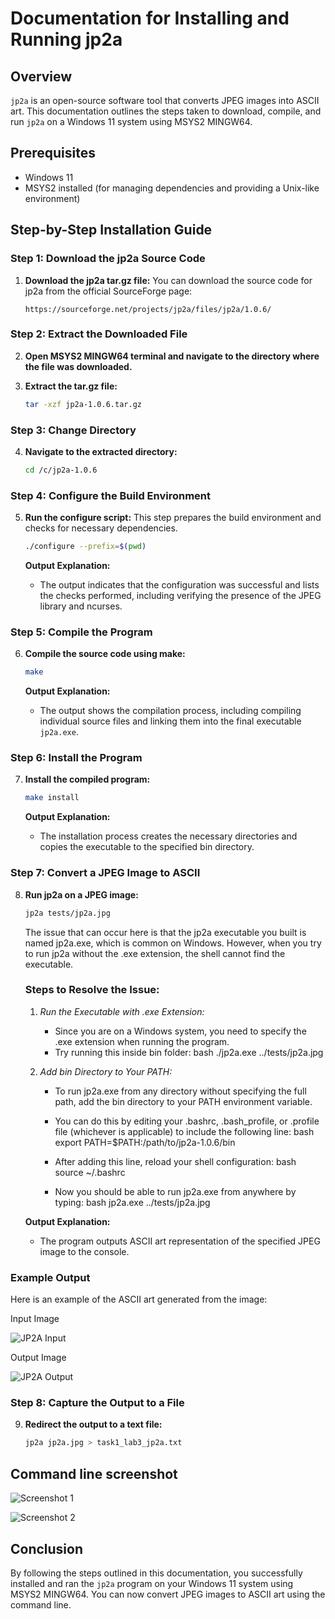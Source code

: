 # Documentation for Installing and Running jp2a

## Overview
`jp2a` is an open-source software tool that converts JPEG images into ASCII art. This documentation outlines the steps taken to download, compile, and run `jp2a` on a Windows 11 system using MSYS2 MINGW64.

## Prerequisites
- Windows 11
- MSYS2 installed (for managing dependencies and providing a Unix-like environment)

## Step-by-Step Installation Guide

### Step 1: Download the jp2a Source Code

1. **Download the jp2a tar.gz file:**
   You can download the source code for jp2a from the official SourceForge page:
   ```
   https://sourceforge.net/projects/jp2a/files/jp2a/1.0.6/
   ```

### Step 2: Extract the Downloaded File

2. **Open MSYS2 MINGW64 terminal and navigate to the directory where the file was downloaded.**

3. **Extract the tar.gz file:**
   ```bash
   tar -xzf jp2a-1.0.6.tar.gz
   ```

### Step 3: Change Directory

4. **Navigate to the extracted directory:**
   ```bash
   cd /c/jp2a-1.0.6
   ```

### Step 4: Configure the Build Environment

5. **Run the configure script:**
   This step prepares the build environment and checks for necessary dependencies.
   ```bash
   ./configure --prefix=$(pwd)
   ```

   **Output Explanation:**
   - The output indicates that the configuration was successful and lists the checks performed, including verifying the presence of the JPEG library and ncurses.

### Step 5: Compile the Program

6. **Compile the source code using make:**
   ```bash
   make
   ```

   **Output Explanation:**
   - The output shows the compilation process, including compiling individual source files and linking them into the final executable `jp2a.exe`.

### Step 6: Install the Program

7. **Install the compiled program:**
   ```bash
   make install
   ```

   **Output Explanation:**
   - The installation process creates the necessary directories and copies the executable to the specified bin directory.

### Step 7: Convert a JPEG Image to ASCII

8. **Run jp2a on a JPEG image:**
    ```bash
    jp2a tests/jp2a.jpg
    ```
    The issue that can occur here is that the jp2a executable you built is named jp2a.exe, which is common on Windows. However, when you try to run jp2a without the .exe extension, the shell cannot find the executable.

   ### Steps to Resolve the Issue:

   1. *Run the Executable with .exe Extension:*
      - Since you are on a Windows system, you need to specify the .exe extension when running the program.
      - Try running this inside bin folder:
      bash
      ./jp2a.exe ../tests/jp2a.jpg
      

   2. *Add bin Directory to Your PATH:*
      - To run jp2a.exe from any directory without specifying the full path, add the bin directory to your PATH environment variable.
      - You can do this by editing your .bashrc, .bash_profile, or .profile file (whichever is applicable) to include the following line:
      bash
      export PATH=$PATH:/path/to/jp2a-1.0.6/bin
      
      - After adding this line, reload your shell configuration:
      bash
      source ~/.bashrc
      
      - Now you should be able to run jp2a.exe from anywhere by typing:
      bash
      jp2a.exe ../tests/jp2a.jpg

   **Output Explanation:**
   - The program outputs ASCII art representation of the specified JPEG image to the console.

### Example Output

Here is an example of the ASCII art generated from the image:

Input Image

![JP2A Input](jp2a.jpg)

Output Image

![JP2A Output](Output.png)

### Step 8: Capture the Output to a File

9. **Redirect the output to a text file:**
    ```bash
    jp2a jp2a.jpg > task1_lab3_jp2a.txt
    ```
## Command line screenshot
![Screenshot 1](Screenshot1.png)

![Screenshot 2](Screenshot2.png)

## Conclusion

By following the steps outlined in this documentation, you successfully installed and ran the `jp2a` program on your Windows 11 system using MSYS2 MINGW64. You can now convert JPEG images to ASCII art using the command line.